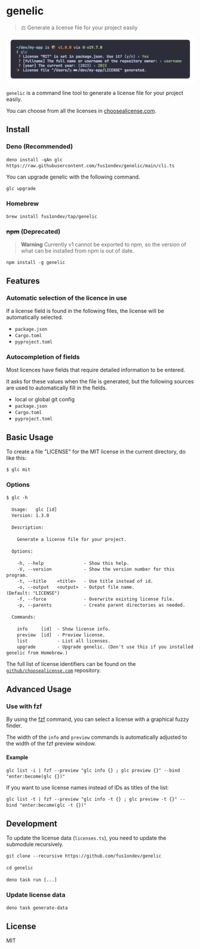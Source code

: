 # genelic 

> ⚖️ Generate a license file for your project easily

![](./assets/screenshot.png)

`genelic` is a command line tool to generate a license file for your project easily.

You can choose from all the licenses in [choosealicense.com](https://choosealicense.com/appendix/).

## Install

### Deno (Recommended)

```
deno install -qAn glc https://raw.githubusercontent.com/fus1ondev/genelic/main/cli.ts
```

You can upgrade genelic with the following command.

```
glc upgrade
```

### Homebrew

```
brew install fus1ondev/tap/genelic
```

### ~~npm~~ (Deprecated)

> **Warning**
> Currently v1 cannot be exported to npm, so the version of what can be installed from npm is out of date.

```
npm install -g genelic
```

## Features

### Automatic selection of the licence in use

If a license field is found in the following files, the license will be automatically selected.

- `package.json`
- `Cargo.toml`
- `pyproject.toml`

### Autocompletion of fields

Most licences have fields that require detailed information to be entered.

It asks for these values when the file is generated, but the following sources are used to automatically fill in the fields.

- local or global git config
- `package.json`
- `Cargo.toml`
- `pyproject.toml`

## Basic Usage

To create a file "LICENSE" for the MIT license in the current directory, do like this:

```
$ glc mit
```

### Options

```
$ glc -h

  Usage:   glc [id]
  Version: 1.3.0

  Description:

    Generate a license file for your project.

  Options:

    -h, --help               - Show this help.
    -V, --version            - Show the version number for this program.
    -t, --title    <title>   - Use title instead of id.
    -o, --output   <output>  - Output file name.                          (Default: "LICENSE")
    -f, --force              - Overwrite existing license file.
    -p, --parents            - Create parent directories as needed.

  Commands:

    info     [id]  - Show license info.
    preview  [id]  - Preview license.
    list           - List all licenses.
    upgrade        - Upgrade genelic. (Don't use this if you installed genelic from Homebrew.)
```

The full list of license identifiers can be found on the [`github/choosealicense.com`](https://github.com/github/choosealicense.com/tree/gh-pages/_licenses) repository.

## Advanced Usage

### Use with fzf

By using the [fzf](https://github.com/junegunn/fzf) command, you can select a license with a graphical fuzzy finder.

The width of the `info` and `preview` commands is automatically adjusted to the width of the fzf preview window.

#### Example

```
glc list -i | fzf --preview "glc info {} ; glc preview {}" --bind "enter:become(glc {})"
```

If you want to use license names instead of IDs as titles of the list:

```
glc list -t | fzf --preview "glc info -t {} ; glc preview -t {}" --bind "enter:become(glc -t {})"
```

## Development

To update the license data (`licenses.ts`), you need to update the submodule recursively.

```
git clone --recursive https://github.com/fus1ondev/genelic

cd genelic

deno task run [...]
```

### Update license data

```
deno task generate-data
```

## License

MIT